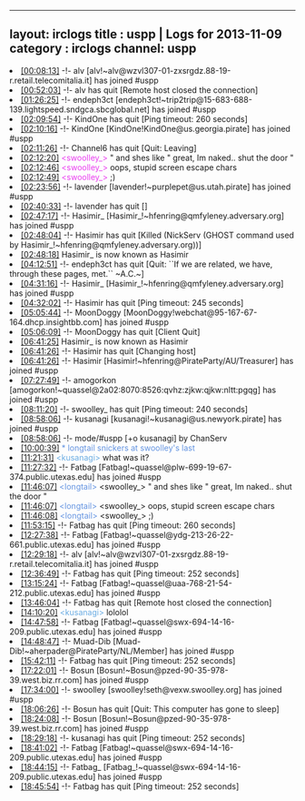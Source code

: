 
---
layout: irclogs
title : uspp | Logs for 2013-11-09
category : irclogs
channel: uspp
---
<li class="logitem"><a href="#00:08:13" name="00:08:13" class="time">[00:08:13]</a> -!- <span class="join">alv</span> [alv!~alv@wzvl307-01-zxsrgdz.88-19-r.retail.telecomitalia.it] has joined #uspp </li>
<li class="logitem"><a href="#00:52:03" name="00:52:03" class="time">[00:52:03]</a> -!- <span class="quit">alv</span> has quit [Remote host closed the connection] </li>
<li class="logitem"><a href="#01:26:25" name="01:26:25" class="time">[01:26:25]</a> -!- <span class="join">endeph3ct</span> [endeph3ct!~trip2trip@15-683-688-139.lightspeed.sndgca.sbcglobal.net] has joined #uspp </li>
<li class="logitem"><a href="#02:09:54" name="02:09:54" class="time">[02:09:54]</a> -!- <span class="quit">KindOne</span> has quit [Ping timeout: 260 seconds] </li>
<li class="logitem"><a href="#02:10:16" name="02:10:16" class="time">[02:10:16]</a> -!- <span class="join">KindOne</span> [KindOne!KindOne@us.georgia.pirate] has joined #uspp </li>
<li class="logitem"><a href="#02:11:26" name="02:11:26" class="time">[02:11:26]</a> -!- <span class="quit">Channel6</span> has quit [Quit: Leaving] </li>
<li class="logitem"><a href="#02:12:20" name="02:12:20" class="time">[02:12:20]</a> <span class="person" style="color:#ea3ef0">&lt;swoolley_&gt;</span> " and shes like " great, Im naked.. shut the door " </li>
<li class="logitem"><a href="#02:12:46" name="02:12:46" class="time">[02:12:46]</a> <span class="person" style="color:#ea3ef0">&lt;swoolley_&gt;</span> oops, stupid screen escape chars </li>
<li class="logitem"><a href="#02:12:49" name="02:12:49" class="time">[02:12:49]</a> <span class="person" style="color:#ea3ef0">&lt;swoolley_&gt;</span> ;) </li>
<li class="logitem"><a href="#02:23:56" name="02:23:56" class="time">[02:23:56]</a> -!- <span class="join">lavender</span> [lavender!~purplepet@us.utah.pirate] has joined #uspp </li>
<li class="logitem"><a href="#02:40:33" name="02:40:33" class="time">[02:40:33]</a> -!- <span class="quit">lavender</span> has quit [] </li>
<li class="logitem"><a href="#02:47:17" name="02:47:17" class="time">[02:47:17]</a> -!- <span class="join">Hasimir_</span> [Hasimir_!~hfenring@qmfyleney.adversary.org] has joined #uspp </li>
<li class="logitem"><a href="#02:48:04" name="02:48:04" class="time">[02:48:04]</a> -!- <span class="quit">Hasimir</span> has quit [Killed (NickServ (GHOST command used by Hasimir_!~hfenring@qmfyleney.adversary.org))] </li>
<li class="logitem"><a href="#02:48:18" name="02:48:18" class="time">[02:48:18]</a> <span class="nick">Hasimir_</span> is now known as <span class="nick">Hasimir</span> </li>
<li class="logitem"><a href="#04:12:51" name="04:12:51" class="time">[04:12:51]</a> -!- <span class="quit">endeph3ct</span> has quit [Quit: ``If we are related, we have, through these pages, met.`` ~A.C.~] </li>
<li class="logitem"><a href="#04:31:16" name="04:31:16" class="time">[04:31:16]</a> -!- <span class="join">Hasimir_</span> [Hasimir_!~hfenring@qmfyleney.adversary.org] has joined #uspp </li>
<li class="logitem"><a href="#04:32:02" name="04:32:02" class="time">[04:32:02]</a> -!- <span class="quit">Hasimir</span> has quit [Ping timeout: 245 seconds] </li>
<li class="logitem"><a href="#05:05:44" name="05:05:44" class="time">[05:05:44]</a> -!- <span class="join">MoonDoggy</span> [MoonDoggy!webchat@95-167-67-164.dhcp.insightbb.com] has joined #uspp </li>
<li class="logitem"><a href="#05:06:09" name="05:06:09" class="time">[05:06:09]</a> -!- <span class="quit">MoonDoggy</span> has quit [Client Quit] </li>
<li class="logitem"><a href="#06:41:25" name="06:41:25" class="time">[06:41:25]</a> <span class="nick">Hasimir_</span> is now known as <span class="nick">Hasimir</span> </li>
<li class="logitem"><a href="#06:41:26" name="06:41:26" class="time">[06:41:26]</a> -!- <span class="quit">Hasimir</span> has quit [Changing host] </li>
<li class="logitem"><a href="#06:41:26" name="06:41:26" class="time">[06:41:26]</a> -!- <span class="join">Hasimir</span> [Hasimir!~hfenring@PirateParty/AU/Treasurer] has joined #uspp </li>
<li class="logitem"><a href="#07:27:49" name="07:27:49" class="time">[07:27:49]</a> -!- <span class="join">amogorkon</span> [amogorkon!~quassel@2a02:8070:8526:qvhz:zjkw:qjkw:nltt:pgqg] has joined #uspp </li>
<li class="logitem"><a href="#08:11:20" name="08:11:20" class="time">[08:11:20]</a> -!- <span class="quit">swoolley_</span> has quit [Ping timeout: 240 seconds] </li>
<li class="logitem"><a href="#08:58:06" name="08:58:06" class="time">[08:58:06]</a> -!- <span class="join">kusanagi</span> [kusanagi!~kusanagi@us.newyork.pirate] has joined #uspp </li>
<li class="logitem"><a href="#08:58:06" name="08:58:06" class="time">[08:58:06]</a> -!- mode/<span class="mode">#uspp</span> [+o kusanagi] by ChanServ </li>
<li class="logitem"><a href="#10:00:39" name="10:00:39" class="time">[10:00:39]</a> <span class="person" style="color:#6494e1">* longtail snickers at swoolley's last</span> </li>
<li class="logitem"><a href="#11:21:31" name="11:21:31" class="time">[11:21:31]</a> <span class="person" style="color:#6aace3">&lt;kusanagi&gt;</span> what was it? </li>
<li class="logitem"><a href="#11:27:32" name="11:27:32" class="time">[11:27:32]</a> -!- <span class="join">Fatbag</span> [Fatbag!~quassel@plw-699-19-67-374.public.utexas.edu] has joined #uspp </li>
<li class="logitem"><a href="#11:46:07" name="11:46:07" class="time">[11:46:07]</a> <span class="person" style="color:#6494e1">&lt;longtail&gt;</span> &lt;swoolley_&gt; " and shes like " great, Im naked.. shut the door " </li>
<li class="logitem"><a href="#11:46:07" name="11:46:07" class="time">[11:46:07]</a> <span class="person" style="color:#6494e1">&lt;longtail&gt;</span> &lt;swoolley_&gt; oops, stupid screen escape chars </li>
<li class="logitem"><a href="#11:46:08" name="11:46:08" class="time">[11:46:08]</a> <span class="person" style="color:#6494e1">&lt;longtail&gt;</span> &lt;swoolley_&gt; ;) </li>
<li class="logitem"><a href="#11:53:15" name="11:53:15" class="time">[11:53:15]</a> -!- <span class="quit">Fatbag</span> has quit [Ping timeout: 260 seconds] </li>
<li class="logitem"><a href="#12:27:38" name="12:27:38" class="time">[12:27:38]</a> -!- <span class="join">Fatbag</span> [Fatbag!~quassel@ydg-213-26-22-661.public.utexas.edu] has joined #uspp </li>
<li class="logitem"><a href="#12:29:18" name="12:29:18" class="time">[12:29:18]</a> -!- <span class="join">alv</span> [alv!~alv@wzvl307-01-zxsrgdz.88-19-r.retail.telecomitalia.it] has joined #uspp </li>
<li class="logitem"><a href="#12:36:49" name="12:36:49" class="time">[12:36:49]</a> -!- <span class="quit">Fatbag</span> has quit [Ping timeout: 252 seconds] </li>
<li class="logitem"><a href="#13:15:24" name="13:15:24" class="time">[13:15:24]</a> -!- <span class="join">Fatbag</span> [Fatbag!~quassel@uaa-768-21-54-212.public.utexas.edu] has joined #uspp </li>
<li class="logitem"><a href="#13:46:04" name="13:46:04" class="time">[13:46:04]</a> -!- <span class="quit">Fatbag</span> has quit [Remote host closed the connection] </li>
<li class="logitem"><a href="#14:10:20" name="14:10:20" class="time">[14:10:20]</a> <span class="person" style="color:#6aace3">&lt;kusanagi&gt;</span> lololol </li>
<li class="logitem"><a href="#14:47:58" name="14:47:58" class="time">[14:47:58]</a> -!- <span class="join">Fatbag</span> [Fatbag!~quassel@swx-694-14-16-209.public.utexas.edu] has joined #uspp </li>
<li class="logitem"><a href="#14:48:47" name="14:48:47" class="time">[14:48:47]</a> -!- <span class="join">Muad-Dib</span> [Muad-Dib!~aherpader@PirateParty/NL/Member] has joined #uspp </li>
<li class="logitem"><a href="#15:42:11" name="15:42:11" class="time">[15:42:11]</a> -!- <span class="quit">Fatbag</span> has quit [Ping timeout: 252 seconds] </li>
<li class="logitem"><a href="#17:22:01" name="17:22:01" class="time">[17:22:01]</a> -!- <span class="join">Bosun</span> [Bosun!~Bosun@pzed-90-35-978-39.west.biz.rr.com] has joined #uspp </li>
<li class="logitem"><a href="#17:34:00" name="17:34:00" class="time">[17:34:00]</a> -!- <span class="join">swoolley</span> [swoolley!seth@vexw.swoolley.org] has joined #uspp </li>
<li class="logitem"><a href="#18:06:26" name="18:06:26" class="time">[18:06:26]</a> -!- <span class="quit">Bosun</span> has quit [Quit: This computer has gone to sleep] </li>
<li class="logitem"><a href="#18:24:08" name="18:24:08" class="time">[18:24:08]</a> -!- <span class="join">Bosun</span> [Bosun!~Bosun@pzed-90-35-978-39.west.biz.rr.com] has joined #uspp </li>
<li class="logitem"><a href="#18:29:18" name="18:29:18" class="time">[18:29:18]</a> -!- <span class="quit">kusanagi</span> has quit [Ping timeout: 252 seconds] </li>
<li class="logitem"><a href="#18:41:02" name="18:41:02" class="time">[18:41:02]</a> -!- <span class="join">Fatbag</span> [Fatbag!~quassel@swx-694-14-16-209.public.utexas.edu] has joined #uspp </li>
<li class="logitem"><a href="#18:44:15" name="18:44:15" class="time">[18:44:15]</a> -!- <span class="join">Fatbag_</span> [Fatbag_!~quassel@swx-694-14-16-209.public.utexas.edu] has joined #uspp </li>
<li class="logitem"><a href="#18:45:54" name="18:45:54" class="time">[18:45:54]</a> -!- <span class="quit">Fatbag</span> has quit [Ping timeout: 252 seconds] </li>


